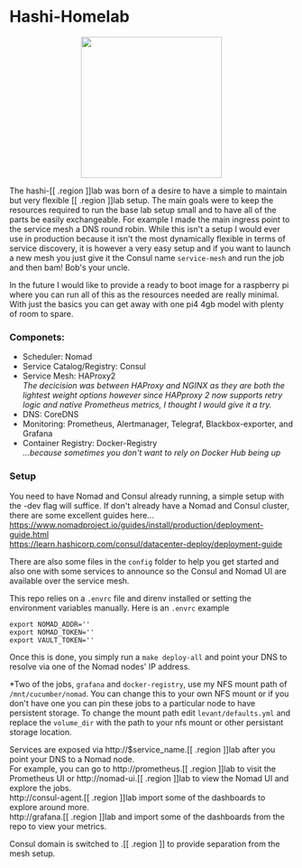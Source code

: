 # Hashi-Homelab
<p align="center">
<img width="250" src="[[ .region ]]lab.png" />
</p>

The hashi-[[ .region ]]lab was born of a desire to have a simple to maintain but very flexible [[ .region ]]lab setup. The main goals were to keep the resources required to run the base lab setup small and to have all of the parts be easily exchangeable. For example I made the main ingress point to the service mesh a DNS round robin. While this isn't a setup I would ever use in production because it isn't the most dynamically flexible in terms of service discovery, it is however a very easy setup and if you want to launch a new mesh you just give it the Consul name `service-mesh` and run the job and then bam! Bob's your uncle.  

In the future I would like to provide a ready to boot image for a raspberry pi where you can run all of this as the resources needed are really minimal. With just the basics you can get away with one pi4 4gb model with plenty of room to spare.

### Componets:

* Scheduler: Nomad  
* Service Catalog/Registry: Consul  
* Service Mesh: HAProxy2  
  *The decicision was between HAProxy and NGINX as they are both the lightest weight options however since HAPproxy 2 now    supports retry logic and native Prometheus metrics, I thought I would give it a try.*  
* DNS: CoreDNS  
* Monitoring: Prometheus, Alertmanager, Telegraf, Blackbox-exporter, and Grafana  
* Container Registry: Docker-Registry  
  *...because sometimes you don't want to rely on Docker Hub being up*  

### Setup

You need to have Nomad and Consul already running, a simple setup with the -dev flag will suffice. If don't already have a Nomad and Consul cluster, there are some excellent guides here...  
https://www.nomadproject.io/guides/install/production/deployment-guide.html  
https://learn.hashicorp.com/consul/datacenter-deploy/deployment-guide  

There are also some files in the `config` folder to help you get started and also one with some services to announce so the Consul and Nomad UI are available over the service mesh.

This repo relies on a `.envrc` file and direnv installed or setting the environment variables manually.
Here is an `.envrc` example

```
export NOMAD_ADDR=''
export NOMAD_TOKEN=''
export VAULT_TOKEN=''
```

Once this is done, you simply run a `make deploy-all` and point your DNS to resolve via one of the Nomad nodes' IP address.  

*Two of the jobs, `grafana` and `docker-registry`, use my NFS mount path of `/mnt/cucumber/nomad`. You can change this to your own NFS mount or if you don't have one you can pin these jobs to a particular node to have persistent storage. To change the mount path edit `levant/defaults.yml` and replace the `volume_dir` with the path to your nfs mount or other persistant storage location.  

Services are exposed via http://$service_name.[[ .region ]]lab after you point your DNS to a Nomad node.  
For example, you can go to http://prometheus.[[ .region ]]lab to visit the Prometheus UI or 
http://nomad-ui.[[ .region ]]lab to view the Nomad UI and explore the jobs.  
http://consul-agent.[[ .region ]]lab import some of the dashboards to explore around more.  
http://grafana.[[ .region ]]lab and import some of the dashboards from the repo to view your metrics.  

Consul domain is switched to .[[ .region ]] to provide separation from the mesh setup. 
